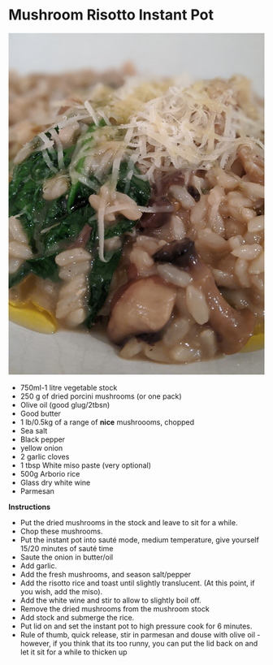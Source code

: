 # Mushroom Risotto Instant Pot

![mushroom-risotto](images/mushroom-risotto.jpg)

* 750ml-1 litre vegetable stock
* 250 g of dried porcini mushrooms (or one pack)
* Olive oil (good glug/2tbsn)
* Good butter
* 1 lb/0.5kg of a range of **nice** mushroooms, chopped
* Sea salt
* Black pepper
* yellow onion
* 2 garlic cloves
* 1 tbsp White miso paste (very optional)
* 500g Arborio rice
* Glass dry white wine
* Parmesan

**Instructions**

* Put the dried mushrooms in the stock and leave to sit for a while. 
* Chop these mushrooms. 
* Put the instant pot into sauté mode, medium temperature, give yourself 15/20 minutes of sauté time
* Saute the onion in butter/oil
* Add garlic. 
* Add the fresh mushrooms, and season salt/pepper
* Add the risotto rice and toast until slightly translucent. (At this point, if you wish, add the miso). 
* Add the white wine and stir to allow to slightly boil off. 
* Remove the dried mushrooms from the mushroom stock
* Add stock and submerge the rice. 
* Put lid on and set the instant pot to high pressure cook for 6 minutes.
* Rule of thumb, quick release, stir in parmesan and douse with olive oil - however, if you think that its too runny, you can put the lid back on and let it sit for a while to thicken up
